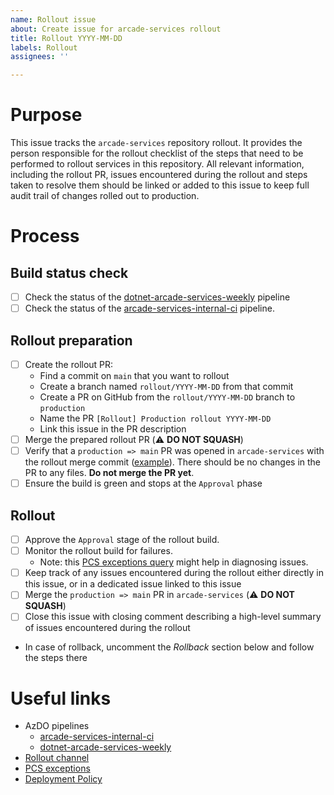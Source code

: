 ```yaml
---
name: Rollout issue
about: Create issue for arcade-services rollout
title: Rollout YYYY-MM-DD
labels: Rollout
assignees: ''

---
```


# Purpose

This issue tracks the `arcade-services` repository rollout. It provides the person responsible for the rollout checklist of the steps that need to be performed to rollout services in this repository. All relevant information, including the rollout PR, issues encountered during the rollout and steps taken to resolve them should be linked or added to this issue to keep full audit trail of changes rolled out to production.

# Process

## Build status check
- [ ] Check the status of the [dotnet-arcade-services-weekly](https://dev.azure.com/dnceng/internal/_build?definitionId=993) pipeline
- [ ] Check the status of the [arcade-services-internal-ci](https://dev.azure.com/dnceng/internal/_build?definitionId=252) pipeline.

## Rollout preparation
- [ ] Create the rollout PR:
  - Find a commit on `main` that you want to rollout
  - Create a branch named `rollout/YYYY-MM-DD` from that commit
  - Create a PR on GitHub from the `rollout/YYYY-MM-DD` branch to `production`
  - Name the PR `[Rollout] Production rollout YYYY-MM-DD`
  - Link this issue in the PR description
- [ ] Merge the prepared rollout PR (⚠️ **DO NOT SQUASH**)
- [ ] Verify that a `production => main` PR was opened in `arcade-services` with the rollout merge commit ([example](https://github.com/dotnet/arcade-services/pull/2741)). There should be no changes in the PR to any files. **Do not merge the PR yet**.
- [ ] Ensure the build is green and stops at the `Approval` phase

## Rollout
- [ ] Approve the `Approval` stage of the rollout build.
- [ ] Monitor the rollout build for failures.
  - Note: this [PCS exceptions query](https://ms.portal.azure.com#@72f988bf-86f1-41af-91ab-2d7cd011db47/blade/Microsoft_OperationsManagementSuite_Workspace/Logs.ReactView/resourceId/%2Fsubscriptions%2Ffbd6122a-9ad3-42e4-976e-bccb82486856%2FresourceGroups%2Fproduct-construction-service%2Fproviders%2Fmicrosoft.insights%2Fcomponents%2Fproduct-construction-service-ai-prod/source/LogsBlade.AnalyticsShareLinkToQuery/q/H4sIAAAAAAAAAz2MOw6DMBBE%252B5xiSlsiRZDS5i7GjGQXu0brRSSIwyekoH4fvjMXr0377cBWaIRXYfckC17QtoV4H%252Bcf7KtIsroTua3qIWL6YKoaLn%252FA4ylxgNBLOxOjzrT%252FMJdk%252FgV08ryabQAAAA%253D%253D) might help in diagnosing issues.
- [ ] Keep track of any issues encountered during the rollout either directly in this issue, or in a dedicated issue linked to this issue
- [ ] Merge the `production => main` PR in `arcade-services` (⚠️ **DO NOT SQUASH**)
- [ ] Close this issue with closing comment describing a high-level summary of issues encountered during the rollout
- In case of rollback, uncomment the *Rollback* section below and follow the steps there

<!-- UNCOMMENT HERE IN CASE OF A ROLLBACK
## Rollback

A rollback was necessary during this rollout.

- [ ] Announce the issues on the [Rollout channel](https://teams.microsoft.com/l/channel/19%3a72e283b51f9e4567ba24a35328562df4%40thread.skype/Rollout?groupId=147df318-61de-4f04-8f7b-ecd328c256bb&tenantId=72f988bf-86f1-41af-91ab-2d7cd011db47), rollout issue in [AzDO](https://dev.azure.com/dnceng/internal/_workitems/)
- [ ] Notify the partners that we'll be rolling back
- [ ] Rollback as described on the [Rollback / Hotfix](https://dev.azure.com/dnceng/internal/_wiki/wikis/DNCEng%20Services%20Wiki/831/Rollout?anchor=rollback-/-hotfix)  wiki page
- [ ] Validate the rolled-back services are running as expected
- [ ] Announce successful rollout on the [Rollout channel](https://teams.microsoft.com/l/channel/19%3a72e283b51f9e4567ba24a35328562df4%40thread.skype/Rollout?groupId=147df318-61de-4f04-8f7b-ecd328c256bb&tenantId=72f988bf-86f1-41af-91ab-2d7cd011db47)
- [ ] Notify the partners that the rollback has been finished (as reply on the original email)
-->

# Useful links

- AzDO pipelines
  - [arcade-services-internal-ci](https://dev.azure.com/dnceng/internal/_build?definitionId=252)
  - [dotnet-arcade-services-weekly](https://dev.azure.com/dnceng/internal/_build?definitionId=993)
- [Rollout channel](https://teams.microsoft.com/l/channel/19%3a72e283b51f9e4567ba24a35328562df4%40thread.skype/Rollout?groupId=147df318-61de-4f04-8f7b-ecd328c256bb&tenantId=72f988bf-86f1-41af-91ab-2d7cd011db47)
- [PCS exceptions](https://ms.portal.azure.com#@72f988bf-86f1-41af-91ab-2d7cd011db47/blade/Microsoft_OperationsManagementSuite_Workspace/Logs.ReactView/resourceId/%2Fsubscriptions%2Ffbd6122a-9ad3-42e4-976e-bccb82486856%2FresourceGroups%2Fproduct-construction-service%2Fproviders%2Fmicrosoft.insights%2Fcomponents%2Fproduct-construction-service-ai-prod/source/LogsBlade.AnalyticsShareLinkToQuery/q/H4sIAAAAAAAAAz2MOw6DMBBE%252B5xiSlsiRZDS5i7GjGQXu0brRSSIwyekoH4fvjMXr0377cBWaIRXYfckC17QtoV4H%252Bcf7KtIsroTua3qIWL6YKoaLn%252FA4ylxgNBLOxOjzrT%252FMJdk%252FgV08ryabQAAAA%253D%253D)
- [Deployment Policy](https://github.com/dotnet/core-eng/blob/main/Documentation/Policy/DeploymentPolicy.md)

